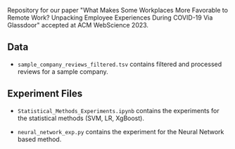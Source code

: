 Repository for our paper "What Makes Some Workplaces More Favorable to Remote Work? Unpacking Employee Experiences During COVID-19 Via Glassdoor" accepted at ACM WebScience 2023.

## Data  
* `sample_company_reviews_filtered.tsv` contains filtered and processed reviews for a sample company.  

## Experiment Files  

* `Statistical_Methods_Experiments.ipynb` contains the experiments for the statistical methods (SVM, LR, XgBoost). 

* `neural_network_exp.py` contains the experiment for the Neural Network based method.
